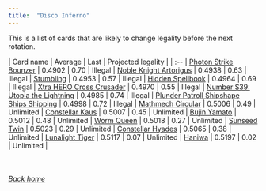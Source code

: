 ```yaml
---
title:  "Disco Inferno"
---
```


This is a list of cards that are likely to change legality before the next rotation.

| Card name | Average | Last | Projected legality |
| :-- |
[Photon Strike Bounzer](https://db.ygoprodeck.com/card/?search=Photon%20Strike%20Bounzer) | 0.4902 | 0.70 | Illegal |
[Noble Knight Artorigus](https://db.ygoprodeck.com/card/?search=Noble%20Knight%20Artorigus) | 0.4938 | 0.63 | Illegal |
[Stumbling](https://db.ygoprodeck.com/card/?search=Stumbling) | 0.4953 | 0.57 | Illegal |
[Hidden Spellbook](https://db.ygoprodeck.com/card/?search=Hidden%20Spellbook) | 0.4964 | 0.69 | Illegal |
[Xtra HERO Cross Crusader](https://db.ygoprodeck.com/card/?search=Xtra%20HERO%20Cross%20Crusader) | 0.4970 | 0.55 | Illegal |
[Number S39: Utopia the Lightning](https://db.ygoprodeck.com/card/?search=Number%20S39:%20Utopia%20the%20Lightning) | 0.4985 | 0.74 | Illegal |
[Plunder Patroll Shipshape Ships Shipping](https://db.ygoprodeck.com/card/?search=Plunder%20Patroll%20Shipshape%20Ships%20Shipping) | 0.4998 | 0.72 | Illegal |
[Mathmech Circular](https://db.ygoprodeck.com/card/?search=Mathmech%20Circular) | 0.5006 | 0.49 | Unlimited |
[Constellar Kaus](https://db.ygoprodeck.com/card/?search=Constellar%20Kaus) | 0.5007 | 0.45 | Unlimited |
[Bujin Yamato](https://db.ygoprodeck.com/card/?search=Bujin%20Yamato) | 0.5012 | 0.48 | Unlimited |
[Worm Queen](https://db.ygoprodeck.com/card/?search=Worm%20Queen) | 0.5018 | 0.27 | Unlimited |
[Sunseed Twin](https://db.ygoprodeck.com/card/?search=Sunseed%20Twin) | 0.5023 | 0.29 | Unlimited |
[Constellar Hyades](https://db.ygoprodeck.com/card/?search=Constellar%20Hyades) | 0.5065 | 0.38 | Unlimited |
[Lunalight Tiger](https://db.ygoprodeck.com/card/?search=Lunalight%20Tiger) | 0.5117 | 0.07 | Unlimited |
[Haniwa](https://db.ygoprodeck.com/card/?search=Haniwa) | 0.5197 | 0.02 | Unlimited |

<br>

###### [Back home](index)